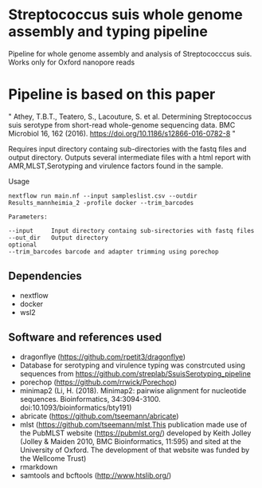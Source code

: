 # Streptococcus suis whole genome assembly and typing pipeline


Pipeline for whole genome assembly and analysis of Streptococccus suis. Works only for Oxford nanopore reads


# Pipeline is based on this paper
" Athey, T.B.T., Teatero, S., Lacouture, S. et al. Determining Streptococcus suis serotype from short-read whole-genome sequencing data. BMC Microbiol 16, 162 (2016). https://doi.org/10.1186/s12866-016-0782-8 "

Requires input directory containg sub-directories with the fastq files and output directory. Outputs several intermediate files with a html report with AMR,MLST,Serotyping and virulence factors found in the sample. 

Usage
```
nextflow run main.nf --input sampleslist.csv --outdir Results_mannheimia_2 -profile docker --trim_barcodes
```
```
Parameters:

--input		Input directory containg sub-sirectories with fastq files
--out_dir	Output directory
optional
--trim_barcodes barcode and adapter trimming using porechop
```
## Dependencies
* nextflow
* docker
* wsl2
## Software and references used
* dragonflye (https://github.com/rpetit3/dragonflye)
* Database for serotyping and virulence typing was constrcuted using sequences from https://github.com/streplab/SsuisSerotyping_pipeline 
* porechop (https://github.com/rrwick/Porechop)
* minimap2 (Li, H. (2018). Minimap2: pairwise alignment for nucleotide sequences. Bioinformatics, 34:3094-3100. doi:10.1093/bioinformatics/bty191)
* abricate (https://github.com/tseemann/abricate)
* mlst (https://github.com/tseemann/mlst,This publication made use of the PubMLST website (https://pubmlst.org/) developed by Keith Jolley (Jolley & Maiden 2010, BMC        Bioinformatics, 11:595) and sited at the University of Oxford. The development of that website was funded by the Wellcome Trust)
* rmarkdown 
* samtools and bcftools (http://www.htslib.org/)
